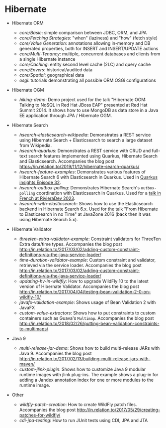 # Hibernate
* Hibernate ORM
    - _core/Basic_: simple comparison between JDBC, ORM, and JPA
    - _core/Fetching Strategies_: "when" (laziness) and "how" (fetch style)
    - _core/Value Generation_: annotations allowing in-memory and DB generated properties, both for INSERT and INSERT/UPDATE actions
    - _core/Multi-Tenancy_: multiple, concurrent databases and clients from a single Hibernate instance
    - _core/Caching_: entity second level cache (2LC) and query cache
    - _core/Envers_: historical/audited data
    - _core/Spatial_: geographical data
    - _osgi_: tutorials demonstrating all possible ORM OSGi configurations
* Hibernate OGM
    - _hiking-demo_: Demo project used for the talk "Hibernate OGM: Talking to NoSQL in Red Hat JBoss EAP" presented at Red Hat Summit 2014. It shows how to use MongoDB as data store in a Java EE application through JPA / Hibernate OGM.
* Hibernate Search
    - _hsearch-elasticsearch-wikipedia_: Demonstrates a REST service using Hibernate Search + Elasticsearch to search a large dataset from Wikipedia.
    - _hsearch-quarkus_: Demonstrates a REST service with CRUD and full-text search features
      implemented using Quarkus, Hibernate Search and Elasticsearch.
      Accompanies the blog post https://in.relation.to/2019/11/12/hibernate-search-quarkus/
    - _hsearch-feature-examples_: Demonstrates various features of Hibernate Search 6 with Elasticsearch in Quarkus.
      Used in [Quarkus insights Episode 32](https://www.youtube.com/watch?v=hwxWx-ORVwM).
    - _hsearch-outbox-polling_: Demonstrates Hibernate Search's `outbox-polling` coordination with Elasticsearch in Quarkus.
      Used for a [talk in French at RivieraDev 2023](https://yrodiere.github.io/presentation/2023-07-rivieradev-quarkus-hsearch/).
    - _hsearch-with-elasticsearch_: Shows how to use the Elasticsearch backend in Hibernate Search 6.x.
      Used for the talk "From Hibernate to Elasticsearch in no Time" at JavaZone 2016 (back then it was using Hibernate Search 5.x).
* Hibernate Validator
    - _threeten-extra-validator-example_: Constraint validators for ThreeTen Extra date/time types.
      Accompanies the blog post http://in.relation.to/2017/03/02/adding-custom-constraint-definitions-via-the-java-service-loader/
    - _time-duration-validator-example_: Custom constraint and validator, retrieved via the service loader.
      Accompanies the blog post http://in.relation.to/2017/03/02/adding-custom-constraint-definitions-via-the-java-service-loader/
    - _updating-hv-in-wildfly_: How to upgrade WildFly 10 to the latest version of Hibernate Validator.
      Accompanies the blog post http://in.relation.to/2017/04/04/testing-bean-validation-2-0-on-wildfly-10/
    - _javafx-validation-example_: Shows usage of Bean Validation 2 with JavaFX
    - _custom-value-extractors_: Shows how to put constraints to custom containers such as Guava's `Multimap`.
      Accompanies the blog post http://in.relation.to/2018/02/26/putting-bean-validation-constraints-to-multimaps/

* Java 9
    - _multi-release-jar-demo_: Shows how to build multi-release JARs with Java 9.
      Accompanies the blog post http://in.relation.to/2017/02/13/building-multi-release-jars-with-maven/
    - _custom-jlink-plugin_: Shows how to customize Java 9 modular runtime images with jlink plug-ins. The example shows a plug-in for adding a Jandex annotation index for one or more modules to the runtime image.
* Other
    - _wildfly-patch-creation_: How to create WildFly patch files.
      Accompanies the blog post http://in.relation.to/2017/05/29/creating-patches-for-wildfly/
    - _cdi-jpa-testing_: How to run JUnit tests using CDI, JPA and JTA
